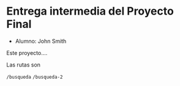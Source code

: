 # Entrega intermedia del Proyecto Final


* Alumno: John Smith

Este proyecto....


Las rutas son

`/busqueda`
`/busqueda-2`